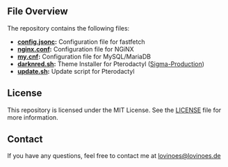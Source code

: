 ## File Overview

The repository contains the following files:
- **[config.jsonc](https://github.com/Lovinoes/storage/blob/main/config.jsonc):** Configuration file for fastfetch
- **[nginx.conf](https://github.com/Lovinoes/storage/blob/main/nginx.conf):** Configuration file for NGiNX
- **[my.cnf](https://github.com/Lovinoes/storage/blob/main/my.cnf):** Configuration file for MySQL/MariaDB
- **[darknred.sh](https://github.com/Lovinoes/storage/blob/main/darknred.sh):** Theme Installer for Pterodactyl ([Sigma-Production](https://github.com/Sigma-Production/PteroFreeStuffinstaller?tab=readme-ov-file))
- **[update.sh](https://github.com/Lovinoes/storage/blob/main/update.sh):** Update script for Pterodactyl


## License
This repository is licensed under the MIT License. See the [LICENSE](https://github.com/Lovinoes/storage/blob/main/LICENSE) file for more information.

## Contact
If you have any questions, feel free to contact me at lovinoes@lovinoes.de

